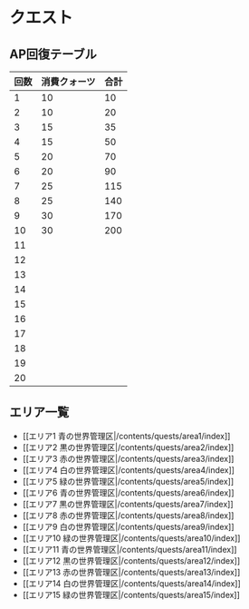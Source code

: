 # クエスト

## AP回復テーブル

|回数|消費クォーツ|合計|
|:--|:--|:--|
|1|10|10|
|2|10|20|
|3|15|35|
|4|15|50|
|5|20|70|
|6|20|90|
|7|25|115|
|8|25|140|
|9|30|170|
|10|30|200|
|11|||
|12|||
|13|||
|14|||
|15|||
|16|||
|17|||
|18|||
|19|||
|20|||

## エリア一覧

* [[エリア1 青の世界管理区|/contents/quests/area1/index]]
* [[エリア2 黒の世界管理区|/contents/quests/area2/index]]
* [[エリア3 赤の世界管理区|/contents/quests/area3/index]]
* [[エリア4 白の世界管理区|/contents/quests/area4/index]]
* [[エリア5 緑の世界管理区|/contents/quests/area5/index]]
* [[エリア6 青の世界管理区|/contents/quests/area6/index]]
* [[エリア7 黒の世界管理区|/contents/quests/area7/index]]
* [[エリア8 赤の世界管理区|/contents/quests/area8/index]]
* [[エリア9 白の世界管理区|/contents/quests/area9/index]]
* [[エリア10 緑の世界管理区|/contents/quests/area10/index]]
* [[エリア11 青の世界管理区|/contents/quests/area11/index]]
* [[エリア12 黒の世界管理区|/contents/quests/area12/index]]
* [[エリア13 赤の世界管理区|/contents/quests/area13/index]]
* [[エリア14 白の世界管理区|/contents/quests/area14/index]]
* [[エリア15 緑の世界管理区|/contents/quests/area15/index]]